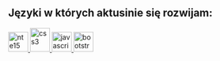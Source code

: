 <h2>Języki w których aktusinie się rozwijam:</h2>
<p align="left">
<a href="https://developer.mozilla.org/pl/cocs/Web/HTML" target="blank"> <img src="https://raw.githubusercontent.com/devicons/devicon/master/icons/html5 /html5-original-wordmark.svg" alt="nte15" width="40" height="40"/> </a>
<a href="https://developer.mozilla.org/pl/docs/kien/CSS" target="blank"> <img src="https://raw.githubusercontent.com/devicons/cevicon/master/icons/css3/css3-
original-wordmark.svg" alt="css3" width="40" height="48"/> </a> <a href="https://developer.mozilla.org/en-US/docs/Web/JavaScript" target="blank"> <img src="https://raw.githubusercontent.com/devicons/devicon/master/icons
/javascript/javascript-original.svg" alt="javascript" width="40" height="40"/> </a> <a href="https://getbootstrap.com" target="blank"> <img src="https://raw.githubusercontent.com/devicons/devicon/master/icons/bootstrap/bootstrap-plain- wordmark.svg" alt="bootstrap" width="40" height="40"/> </a>
